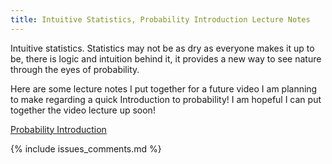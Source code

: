 ```yaml
---
title: Intuitive Statistics, Probability Introduction Lecture Notes
---
```


Intuitive statistics. Statistics may not be as dry as everyone makes it up to
be, there is logic and intuition behind it, it provides a new way to see nature
through the eyes of probability.

Here are some lecture notes I put together for a future video I am planning to
make regarding a quick Introduction to probability! I am hopeful I can put
together the video lecture up soon!

[Probability Introduction](/linked_files/2014-05-30-intuitive-statistics-probability-introduction-lecture-notes_1.pdf)

{% include issues_comments.md %}
